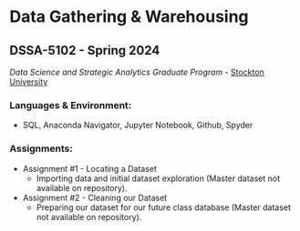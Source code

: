 # Data Gathering & Warehousing 
## DSSA-5102 - Spring 2024
_Data Science and Strategic Analytics Graduate Program_ - [Stockton University](https://www.stockton.edu/)

### Languages & Environment:
- SQL, Anaconda Navigator, Jupyter Notebook, Github, Spyder

### Assignments:
- Assignment #1 - Locating a Dataset
    - Importing data and initial dataset exploration (Master dataset not available on repository). 
- Assignment #2 - Cleaning our Dataset
    - Preparing our dataset for our future class database (Master dataset not available on repository). 
